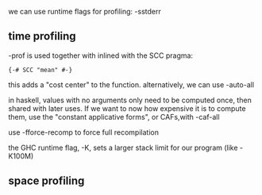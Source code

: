 we can use runtime flags for profiling: -sstderr

time profiling
---------------
-prof is used together with inlined with the SCC pragma:

    {-# SCC "mean" #-}

this adds a "cost center" to the function. alternatively, we can use -auto-all


in haskell, values with no arguments only need to be computed once, then shared with
later uses. If we want to now how expensive it is to compute them, use the "constant
applicative forms", or CAFs,with -caf-all

use -fforce-recomp to force full recompilation

the GHC runtime flag, -K, sets a larger stack limit for our program (like -K100M)

space profiling
---------------
